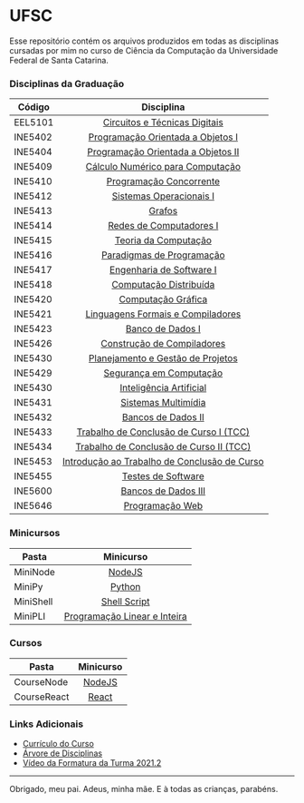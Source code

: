 # UFSC

Esse repositório contém os arquivos produzidos em todas as disciplinas cursadas por mim no curso de Ciência da Computação da Universidade Federal de Santa Catarina.

### Disciplinas da Graduação


| Código  | Disciplina                |
| ------  | :-----------------------: |
| EEL5101 | [Circuitos e Técnicas Digitais](https://github.com/kundlatsch/UFSC/tree/master/EEL5105) |
| INE5402 | [Programação Orientada a Objetos I](https://github.com/kundlatsch/UFSC/tree/master/INE5402) |
| INE5404 | [Programação Orientada a Objetos II](https://github.com/kundlatsch/UFSC/tree/master/INE5404) |
| INE5409 | [Cálculo Numérico para Computação](https://github.com/kundlatsch/UFSC/tree/master/INE5409) |
| INE5410 | [Programação Concorrente](https://github.com/kundlatsch/UFSC/tree/master/INE5410) |
| INE5412 | [Sistemas Operacionais I](https://github.com/kundlatsch/UFSC/tree/master/INE5412) |
| INE5413 | [Grafos](https://github.com/kundlatsch/UFSC/tree/master/INE5413) |
| INE5414 | [Redes de Computadores I](https://github.com/kundlatsch/UFSC/tree/master/INE5414) |
| INE5415 | [Teoria da Computação](https://github.com/kundlatsch/UFSC/tree/master/INE5415) |
| INE5416 | [Paradigmas de Programação](https://github.com/kundlatsch/UFSC/tree/master/INE5416) |
| INE5417 | [Engenharia de Software I](https://github.com/kundlatsch/UFSC/tree/master/INE5417) |
| INE5418 | [Computação Distribuída](https://github.com/kundlatsch/UFSC/tree/master/INE5418) |
| INE5420 | [Computação Gráfica](https://github.com/kundlatsch/UFSC/tree/master/INE5420) |
| INE5421 | [Linguagens Formais e Compiladores](https://github.com/kundlatsch/UFSC/tree/master/INE5421) |
| INE5423 | [Banco de Dados I](https://github.com/kundlatsch/UFSC/tree/master/INE5423) |
| INE5426 | [Construção de Compiladores](https://github.com/kundlatsch/UFSC/tree/master/INE5426) |
| INE5430 | [Planejamento e Gestão de Projetos](https://github.com/kundlatsch/UFSC/tree/master/INE5427) |
| INE5429 | [Segurança em Computação](https://github.com/kundlatsch/UFSC/tree/master/INE5429) |
| INE5430 | [Inteligência Artificial](https://github.com/kundlatsch/UFSC/tree/master/INE5430) |
| INE5431 | [Sistemas Multimídia](https://github.com/kundlatsch/UFSC/tree/master/INE5431) |
| INE5432 | [Bancos de Dados II](https://github.com/kundlatsch/UFSC/tree/master/INE5432) |
| INE5433 | [Trabalho de Conclusão de Curso I (TCC)](https://github.com/kundlatsch/UFSC/tree/master/INE5433) |
| INE5434 | [Trabalho de Conclusão de Curso II (TCC)](https://github.com/kundlatsch/UFSC/tree/master/INE5434) |
| INE5453 | [Introdução ao Trabalho de Conclusão de Curso](https://github.com/kundlatsch/UFSC/tree/master/INE54543) |
| INE5455 | [Testes de Software](https://github.com/kundlatsch/UFSC/tree/master/INE5455) |
| INE5600 | [Bancos de Dados III](https://github.com/kundlatsch/UFSC/tree/master/INE5600) |
| INE5646 | [Programação Web](https://github.com/kundlatsch/UFSC/tree/master/INE5646) |


### Minicursos


| Pasta   | Minicurso                |
| ------  | :-----------------------: |
| MiniNode | [NodeJS](https://github.com/kundlatsch/UFSC/tree/master/MiniNode) |
| MiniPy | [Python](https://github.com/kundlatsch/UFSC/tree/master/MiniPy) |
| MiniShell | [Shell Script](https://github.com/kundlatsch/UFSC/tree/master/MiniShell) |
| MiniPLI | [Programação Linear e Inteira](https://github.com/kundlatsch/UFSC/tree/master/MiniPLI) |

### Cursos

| Pasta   | Minicurso                |
| ------  | :-----------------------: |
| CourseNode | [NodeJS](https://github.com/kundlatsch/UFSC/tree/master/CourseNode) |
| CourseReact | [React](https://github.com/kundlatsch/UFSC/tree/master/CourseReact) |

### Links Adicionais

+ [Currículo do Curso](http://cagr.sistemas.ufsc.br/relatorios/curriculoCurso?curso=208)
+ [Árvore de Disciplinas](https://github.com/CalicoUFSC/ufsc-cco-reformulado/blob/master/grafo-curricular.svg)
+ [Vídeo da Formatura da Turma 2021.2](https://repositorio.ufsc.br/handle/123456789/236150)

---

Obrigado, meu pai. Adeus, minha mãe. E à todas as crianças, parabéns.
